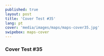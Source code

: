 ```yaml
---
published: true
layout: post
title: 'Cover Test #35'
lang: pt
cover: 'media/images/maps/maps-cover35.jpg'
swipebox: maps-cover
---
```

### Cover Test #35

